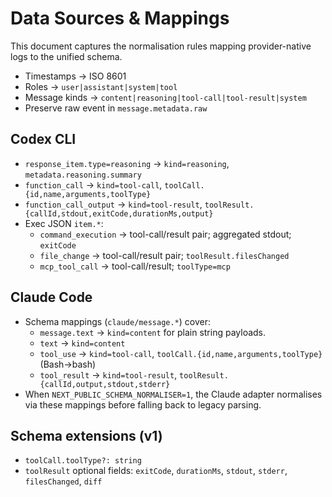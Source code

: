 # Data Sources & Mappings

This document captures the normalisation rules mapping provider-native logs to the unified schema.

- Timestamps → ISO 8601
- Roles → `user|assistant|system|tool`
- Message kinds → `content|reasoning|tool-call|tool-result|system`
- Preserve raw event in `message.metadata.raw`

## Codex CLI

- `response_item.type=reasoning` → `kind=reasoning`, `metadata.reasoning.summary`
- `function_call` → `kind=tool-call`, `toolCall.{id,name,arguments,toolType}`
- `function_call_output` → `kind=tool-result`, `toolResult.{callId,stdout,exitCode,durationMs,output}`
- Exec JSON `item.*`:
  - `command_execution` → tool-call/result pair; aggregated stdout; `exitCode`
  - `file_change` → tool-call/result pair; `toolResult.filesChanged`
  - `mcp_tool_call` → tool-call/result; `toolType=mcp`

## Claude Code

- Schema mappings (`claude/message.*`) cover:
  - `message.text` → `kind=content` for plain string payloads.
  - `text` → `kind=content`
  - `tool_use` → `kind=tool-call`, `toolCall.{id,name,arguments,toolType}` (Bash→bash)
  - `tool_result` → `kind=tool-result`, `toolResult.{callId,output,stdout,stderr}`
- When `NEXT_PUBLIC_SCHEMA_NORMALISER=1`, the Claude adapter normalises via these mappings before falling back to legacy parsing.

## Schema extensions (v1)

- `toolCall.toolType?: string`
- `toolResult` optional fields: `exitCode`, `durationMs`, `stdout`, `stderr`, `filesChanged`, `diff`
